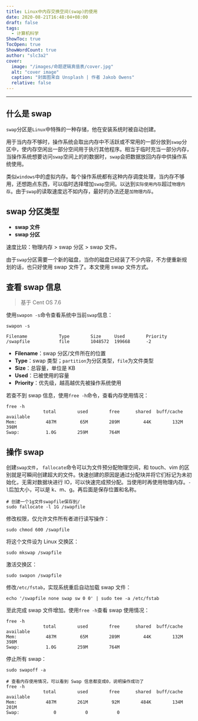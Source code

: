 ```yaml
---
title: Linux中内存交换空间(swap)的使用
date: 2020-08-21T16:48:04+08:00
draft: false
tags:
  - 计算机科学
ShowToc: true
TocOpen: true
ShowWordCount: true
author: "slc3a2"
cover:
  image: "/images/命题逻辑真值表/cover.jpg"
  alt: "cover image"
  caption: "封面图来自 Unsplash | 作者 Jakob Owens"
  relative: false
---
```


---

## 什么是 swap

`swap`分区是`Linux`中特殊的一种存储，他在安装系统时被自动创建。

用于当内存不够时，操作系统会取出内存中不活跃或不常用的一部分放到`swap`分区中，使内存空闲出一部分空间用于执行其他程序。相当于临时充当一部分内存，当操作系统想要访问`swap`空间上的的数据时，`swap`会把数据放回内存中供操作系统使用。

类似`windows`中的虚拟内存。每个操作系统都有这种内存调度处理，当内存不够用，还想跑点东西，可以临时选择增加`swap`空间。以达到`实际使用内存`超过`物理内存`。由于`swap`的读取速度远不如内存，最好的办法还是`加物理内存`。

## swap 分区类型

- **swap 文件**
- **swap 分区**

速度比较：物理内存 > swap 分区 > swap 文件。

由于`swap`分区需要一个新的磁盘，当你的磁盘已经装了不少内容，不方便重新规划的话，也只好使用 swap 文件了。本文使用 swap 文件方式。

## 查看 swap 信息

> 基于 Cent OS 7.6

使用`swapon -s`命令查看系统中当前`swap`信息：

```shell
swapon -s

Filename            Type        Size     Used        Priority
/swapfile           file        1048572  199668      -2
```

- **Filename**：swap 分区/文件所在的位置
- **Type**：swap 类型；`partition`为分区类型，`file`为文件类型
- **Size**：总容量，单位是 KB
- **Used**：已被使用的容量
- **Priority**：优先级，越高越优先被操作系统使用

若查不到 swap 信息，使用`free -h`命令，查看内存使用情况：

```shell
free -h
              total        used        free      shared  buff/cache   available
Mem:           487M         65M        289M         44K        132M        398M
Swap:          1.0G        259M        764M
```

## 操作 swap

创建`swap文件`， `fallocate`命令可以为文件预分配物理空间，和 touch、vim 的区别就是可瞬间创建超大的文件。快速创建的原因是通过分配块并将它们标记为未初始化，无需对数据块进行 IO，可以快速完成预分配。当使用时再使用物理内存。`-l`后加大小，可以是 k、m、g。再后面是保存位置和名称。

```shell
# 创建一个1g文件swapfile保存到/
sudo fallocate -l 1G /swapfile
```

修改权限，仅允许文件所有者进行读写操作：

```shell
sudo chmod 600 /swapfile
```

将这个文件设为 Linux 交换区：

```shell
sudo mkswap /swapfile
```

激活交换区：

```shell
sudo swapon /swapfile
```

修改`/etc/fstab`，实现系统重启自动加载 swap 文件：

```shell
echo '/swapfile none swap sw 0 0' | sudo tee -a /etc/fstab
```

至此完成 swap 文件增加。使用`free -h`查看 swap 使用情况：

```shell
free -h
              total        used        free      shared  buff/cache   available
Mem:           487M         65M        289M         44K        132M        398M
Swap:          1.0G        259M        764M
```

停止所有 swap：

```shell
sudo swapoff -a

# 查看内存使用情况，可以看到 Swap 信息都变成0，说明操作成功了
free -h
              total        used        free      shared  buff/cache   available
Mem:           487M        261M         92M        484K        134M        201M
Swap:     	      0           0           0
```
